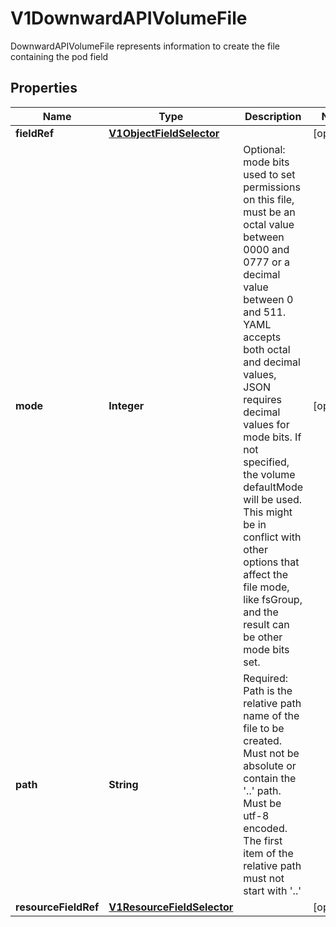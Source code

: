 

# V1DownwardAPIVolumeFile

DownwardAPIVolumeFile represents information to create the file containing the pod field

## Properties

| Name | Type | Description | Notes |
|------------ | ------------- | ------------- | -------------|
|**fieldRef** | [**V1ObjectFieldSelector**](V1ObjectFieldSelector.md) |  |  [optional] |
|**mode** | **Integer** | Optional: mode bits used to set permissions on this file, must be an octal value between 0000 and 0777 or a decimal value between 0 and 511. YAML accepts both octal and decimal values, JSON requires decimal values for mode bits. If not specified, the volume defaultMode will be used. This might be in conflict with other options that affect the file mode, like fsGroup, and the result can be other mode bits set. |  [optional] |
|**path** | **String** | Required: Path is  the relative path name of the file to be created. Must not be absolute or contain the &#39;..&#39; path. Must be utf-8 encoded. The first item of the relative path must not start with &#39;..&#39; |  |
|**resourceFieldRef** | [**V1ResourceFieldSelector**](V1ResourceFieldSelector.md) |  |  [optional] |



